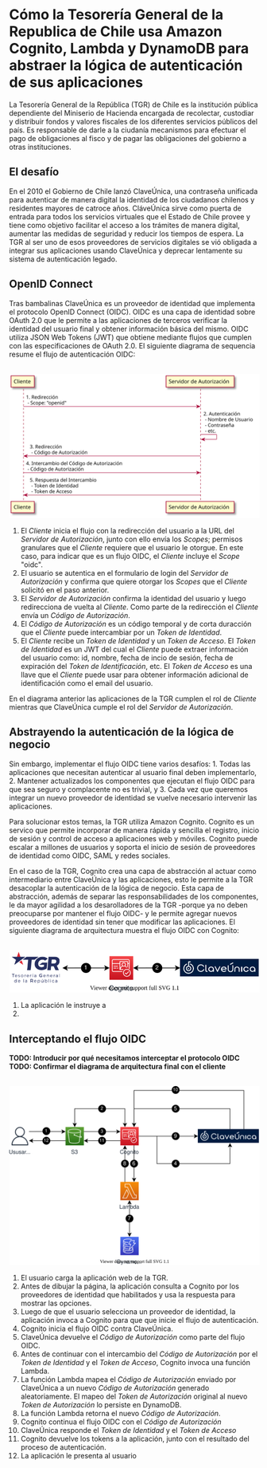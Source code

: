 # Cómo la Tesorería General de la Republica de Chile usa Amazon Cognito, Lambda y DynamoDB para abstraer la lógica de autenticación de sus aplicaciones

La Tesorería General de la República (TGR) de Chile es la institución pública dependiente del Miniserio de Hacienda encargada de recolectar, custodiar y distribuir fondos y valores fiscales de los diferentes servicios públicos del país. Es responsable de darle a la ciudanía mecanismos para efectuar el pago de obligaciones al fisco y de pagar las obligaciones del gobierno a otras instituciones.

## El desafío

En el 2010 el Gobierno de Chile lanzó ClaveÚnica, una contraseña unificada para autenticar de manera digital la identidad de los ciudadanos chilenos y residentes mayores de catroce años. CláveÚnica sirve como puerta de entrada para todos los servicios virtuales que el Estado de Chile provee y tiene como objetivo facilitar el acceso a los trámites de manera digital,  aumentar las medidas de seguridad  y reducir los tiempos de espera. La TGR al ser uno de esos proveedores de servicios digitales se vió obligada a integrar sus aplicaciones usando ClaveÚnica y deprecar lentamente su sistema de autenticación legado.

## OpenID Connect

Tras bambalinas ClaveÚnica es un proveedor de identidad que implementa el protocolo OpenID Connect (OIDC). OIDC es una capa de identidad sobre OAuth 2.0 que le permite a las aplicaciones de terceros verificar la identidad del usuario final y obtener información básica del mismo. OIDC utiliza JSON Web Tokens (JWT) que obtiene mediante flujos que cumplen con las especificaciones de OAuth 2.0. El siguiente diagrama de sequencia resume el flujo de autenticación OIDC:

<p align="center">
  <br/>
  <img src="oidc.svg" alt="Flujo OIDC"/>
  <br/>
</p>

1. El *Cliente* inicia el flujo con la redirección del usuario a la URL del *Servidor de Autorización*, junto con ello envía los *Scopes*;  permisos granulares que el *Cliente* requiere que el usuario le otorgue. En este caso, para indicar que es un flujo OIDC, el *Cliente* incluye el *Scope* "oidc".
2. El usuario se autentica en el formulario de login del *Servidor de Autorización* y confirma que quiere otorgar los *Scopes* que el *Cliente* solicitó en el paso anterior.
3. El *Servidor de Autorización* confirma la identidad del usuario y luego redirecciona de vuelta al *Cliente*. Como parte de la redirección el *Cliente* envía un *Código de Autorización*.
4. El *Código de Autorización* es un código temporal y de corta duracción que el *Cliente* puede intercambiar por un *Token de Identidad*.
5. El *Cliente* recibe un *Token de Identidad* y un *Token de Acceso*. El *Token de Identidad* es un JWT del cual el *Cliente* puede extraer información del usuario como: id, nombre, fecha de incio de sesión, fecha de expiración del *Token de Identificación*, etc. El *Token de Acceso* es una llave que el *Cliente* puede usar para obtener información adicional de identificación como el email del usuario.

En el diagrama anterior las aplicaciones de la TGR cumplen el rol de *Cliente* mientras que ClaveÚnica cumple el rol del *Servidor de Autorización*. 

## Abstrayendo la autenticación de la lógica de negocio

Sin embargo, implementar el flujo OIDC tiene varios desafíos: 1. Todas las aplicaciones que necesitan autenticar al usuario final deben implementarlo, 2. Mantener actualizados los componentes que ejecutan el flujo OIDC para que sea seguro y complacente no es trivial, y 3. Cada vez que queremos integrar un nuevo proveedor de identidad se vuelve necesario intervenir las aplicaciones.

Para solucionar estos temas, la TGR utiliza Amazon Cognito. Cognito es un servico que permite incorporar de manera rápida y sencilla el registro, inicio de sesión y control de acceso a aplicaciones web y móviles. Cognito puede escalar a millones de usuarios y soporta el inicio de sesión de proveedores de identidad como OIDC, SAML y redes sociales.

En el caso de la TGR, Cognito crea una capa de abstracción al actuar como intermediario entre ClaveÚnica y las aplicaciones, esto le permite a la TGR desacoplar la autenticación de la lógica de negocio. Esta capa de abstracción, además de separar las responsabilidades de los componentes, le da mayor agilidad a los desarolladores de la TGR -porque ya no deben preocuparse por mantener el flujo OIDC- y le permite agregar nuevos proveedores de identidad sin tener que modificar las aplicaciones. El siguiente diagrama de arquitectura muestra el flujo OIDC con Cognito:

<p align="center">
  <br/>
  <img src="cognito.svg" alt="Amazon Cognito"/>
  <br/>
</p>

1. La aplicación le instruye a 
2. 

## Interceptando el flujo OIDC

**TODO: Introducir por qué necesitamos interceptar el protocolo OIDC**
**TODO: Confirmar el diagrama de arquitectura final con el cliente**

<p align="center">
  <br/>
  <img src="final.svg" alt="Arquitectura final"/>
  <br/>
</p>

1. El usuario carga la aplicación web de la TGR.
2. Antes de dibujar la página, la aplicación consulta a Cognito por los proveedores de identidad que habilitados y usa la respuesta para mostrar las opciones.
3. Luego de que el usuario selecciona un proveedor de identidad, la aplicación invoca a Cognito para que que inicie el flujo de autenticación. 
4. Cognito inicia el flujo OIDC contra ClaveÚnica.
5. ClaveÚnica devuelve el *Código de Autorización* como parte del flujo OIDC.
6. Antes de continuar con el intercambio del *Código de Autorización* por el *Token de Identidad* y el *Token de Acceso*, Cognito invoca una función Lambda. 
7. La función Lambda mapea el *Código de Autorización* enviado por ClaveÚnica a un nuevo *Código de Autorización* generado aleatoriamente. El mapeo del *Token de Autorización* original al nuevo *Token de Autorización* lo persiste en DynamoDB.
8. La función Lambda retorna el nuevo *Código de Autorización*.
9. Cognito continua el flujo OIDC con el *Código de Autorización*
10. ClaveÚnica responde el *Token de Identidad* y el *Token de Acceso*
11. Cognito devuelve los tokens a la aplicación, junto con el resultado del proceso de autenticación.
12. La aplicación le presenta al usuario
